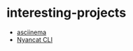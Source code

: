 # interesting-projects


- [asciinema](https://github.com/asciinema/asciinema)
- [Nyancat CLI](https://github.com/klange/nyancat)
